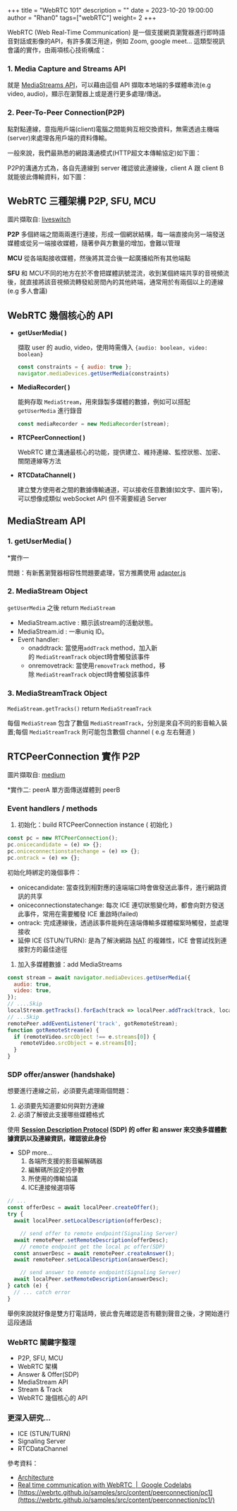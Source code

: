 +++
title = "WebRTC 101"
description = ""
date = 2023-10-20 19:00:00
author = "Rhan0"
tags=["webRTC"]
weight= 2
+++

WebRTC (Web Real-Time Communication) 是一個支援網頁瀏覽器進行即時語音對話或影像的API，有許多廣泛用途，例如 Zoom, google meet… 這類型視訊會議的實作，由兩項核心技術構成：

### 1. Media Capture and Streams API

就是 [MediaStreams API](https://developer.mozilla.org/en-US/docs/Web/API/Media_Capture_and_Streams_API)，可以藉由這個 API 擷取本地端的多媒體串流(e.g video, audio)，顯示在瀏覽器上或是進行更多處理/傳送。

### 2. **Peer-To-Peer Connection(P2P)**

點對點連線，意指用戶端(client)電腦之間能夠互相交換資料，無需透過主機端(server)來處理各用戶端的資料傳輸。

一般來說，我們最熟悉的網路溝通模式(HTTP超文本傳輸協定)如下圖：

<!-- <image> -->

P2P的溝通方式為，各自先連線到 server 確認彼此連線後，client A 跟 client B 就能彼此傳輸資料，如下圖：

<!-- <image> -->

## WebRTC 三種架構 P2P, SFU, MCU

<!-- <image> -->

圖片擷取自: [liveswitch](https://developer.liveswitch.io/liveswitch-server/index.html)

**P2P** 多個終端之間兩兩進行連接，形成一個網狀結構，每一端直接向另一端發送媒體或從另一端接收媒體，隨著參與方數量的增加，會難以管理

**MCU** 從各端點接收媒體，然後將其混合後一起廣播給所有其他端點

**SFU** 和 MCU不同的地方在於不會把媒體訊號混流，收到某個終端共享的音視頻流後，就直接將該音視頻流轉發給房間內的其他終端，通常用於有兩個以上的連線(e.g 多人會議)

## WebRTC 幾個核心的 API

- **getUserMedia( )**
    
    擷取 user 的 audio, video，使用時需傳入 `{audio: boolean, video: boolean}`
    
    ```javascript
    const constraints = { audio: true };
    navigator.mediaDevices.getUserMedia(constraints)
    ```
    
- **MediaRecorder( )**
    
    能夠存取 `MediaStream`，用來錄製多媒體的數據，例如可以搭配 `getUserMedia` 進行錄音
    
    ```javascript
    const mediaRecorder = new MediaRecorder(stream);
    ```
    
- **RTCPeerConnection( )**
    
    WebRTC 建立溝通最核心的功能，提供建立、維持連線、監控狀態、加密、關閉連線等方法
    
- **RTCDataChannel( )**
    
    建立雙方使用者之間的數據傳輸通道，可以接收任意數據(如文字、圖片等)，可以想像成類似 webSocket API 但不需要經過 Server
    

## MediaStream API

### 1. getUserMedia( )

*實作一

問題：有新舊瀏覽器相容性問題要處理，官方推薦使用 [adapter.js](https://github.com/webrtc/adapter) 

### 2. MediaStream Object

`getUserMedia` 之後 return `MediaStream`

- MediaStream.active : 顯示該stream的活動狀態。
- MediaStream.id : 一串uniq ID。
- Event handler:
    - onaddtrack: 當使用`addTrack` method，加入新的 `MediaStreamTrack` object時會觸發該事件
    - onremovetrack: 當使用`removeTrack` method，移除 `MediaStreamTrack` object時會觸發該事件

### 3. MediaStreamTrack Object

`MediaStream.getTracks()` return `MediaStreamTrack`

每個 `MediaStream` 包含了數個 `MediaStreamTrack`，分別是來自不同的影音輸入裝置;每個 `MediaStreamTrack` 則可能包含數個 channel ( e.g 左右聲道 )

## **RTCPeerConnection 實作 P2P**

<!-- <image> -->

圖片擷取自: [medium](https://medium.com/@jaysee.zhang/webrtc-for-dummies-395e07c90562)

*實作二: peerA 單方面傳送媒體到 peerB

### **Event handlers / methods**

1. 初始化：build RTCPeerConnection instance ( 初始化 )

```javascript
const pc = new RTCPeerConnection();
pc.onicecandidate = (e) => {};
pc.oniceconnectionstatechange = (e) => {};
pc.ontrack = (e) => {};
```

初始化時綁定的幾個事件：

- onicecandidate: 當查找到相對應的遠端端口時會做發送此事件，進行網路資訊的共享
- oniceconnectionstatechange: 每次 ICE 連切狀態變化時，都會向對方發送此事件，常用在需要觸發 ICE 重啟時(failed)
- ontrack: 完成連線後，透過該事件能夠在遠端傳輸多媒體檔案時觸發，並處理接收
- 延伸 ICE (STUN/TURN): 是為了解決網路 [NAT](https://en.wikipedia.org/wiki/Network_address_translation) 的複雜性，ICE 會嘗試找到連接對方的最佳途徑
<!-- <image> -->


1. 加入多媒體數據：add MediaStreams

```javascript
const stream = await navigator.mediaDevices.getUserMedia({
  audio: true,
  video: true,
});
// ....Skip
localStream.getTracks().forEach(track => localPeer.addTrack(track, localStream));
// ...Skip
remotePeer.addEventListener('track', gotRemoteStream);
function gotRemoteStream(e) {
  if (remoteVideo.srcObject !== e.streams[0]) {
    remoteVideo.srcObject = e.streams[0];
  }
}
```

### **SDP offer/answer (handshake)**

想要進行連線之前，必須要先處理兩個問題：

1. 必須要先知道要如何與對方連線
2. 必須了解彼此支援哪些媒體格式

使用  **[Session Description Protocol](https://en.wikipedia.org/wiki/Session_Description_Protocol) (**SDP**) 的 offer 和 answer 來交換多媒體數據資訊以及連線資訊，確認彼此身份**

- SDP more…
    1. 各端所支援的影音編解碼器
    2. 編解碼所設定的參數
    3. 所使用的傳輸協議
    4. ICE連接候選項等

```javascript
// ...
const offerDesc = await localPeer.createOffer();
try {
  await localPeer.setLocalDescription(offerDesc);

	// send offer to remote endpoint(Signaling Server)
  await remotePeer.setRemoteDescription(offerDesc);  
	// remote endpoint get the local pc offer(SDP)
  const answerDesc = await remotePeer.createAnswer();
  await remotePeer.setLocalDescription(answerDesc);

	// send answer to remote endpoint(Signaling Server)
  await localPeer.setRemoteDescription(answerDesc);
} catch (e) {
  // ... catch error
}
```

舉例來說就好像是雙方打電話時，彼此會先確認是否有聽到聲音之後，才開始進行這段通話

### WebRTC 關鍵字整理

- P2P, SFU, MCU
- WebRTC 架構
- Answer & Offer(SDP)
- MediaStream API
- Stream & Track
- WebRTC 幾個核心的 API

### 更深入研究...

- ICE (STUN/TURN)
- Signaling Server
- RTCDataChannel

參考資料：

- [Architecture](https://webrtc.github.io/webrtc-org/architecture/#)
- [Real time communication with WebRTC  |  Google Codelabs](https://codelabs.developers.google.com/codelabs/webrtc-web#0)
- [https://webrtc.github.io/samples/src/content/peerconnection/pc1](https://webrtc.github.io/samples/src/content/peerconnection/pc1/)